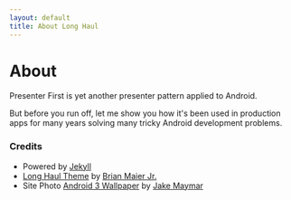```yaml
---
layout: default
title: About Long Haul
---
```


# About

Presenter First is yet another presenter pattern applied to Android.

But before you run off, let me show you how it's been used in production apps for many years solving many tricky Android development problems.

### Credits
* Powered by [Jekyll][jekyll]
* [Long Haul Theme][long-haul] by [Brian Maier Jr.](http://brianmaierjr.com)
* Site Photo [Android 3 Wallpaper][android-3-wallpaper] by [Jake Maymar](https://www.flickr.com/photos/maymar/)

[jekyll]: http://jekyllrb.com
[long-haul]: http://jekyllthemes.org/themes/long-haul/
[android-3-wallpaper]: https://www.flickr.com/photos/maymar/5334789030/in/photolist-dbSvBo-boGeZG-aq7DTw-9cJgC5-vMCmdJ-uRdpfE-9vSR9i-pcQisf-CP45wR-ah7Bok-dder4T-9T1qe9-BnvZJU-8K4hwZ-aq4Xk8-oWL61J-ekRWSF-ec3aV4-BfHdQZ-jCWbSi-avPouq-939N6Z-peByLv-83bmuo-fA2But-9nPCGV-o8PVDu-GDD9tU-ec3aVx-kJ2MVe-895UGF-maPKYN-ec3aW8-fwfN4n-9odbpm-9cFp4i-nCgkCw-a6eGAb-9pnFNK-98qbVd-eo2dYG-8sX6vU-a48whQ-9nghuP-mw6zcq-nrFE6L-bXe5oz

